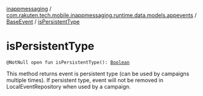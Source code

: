 [inappmessaging](../../index.md) / [com.rakuten.tech.mobile.inappmessaging.runtime.data.models.appevents](../index.md) / [BaseEvent](index.md) / [isPersistentType](./is-persistent-type.md)

# isPersistentType

`@NotNull open fun isPersistentType(): `[`Boolean`](https://kotlinlang.org/api/latest/jvm/stdlib/kotlin/-boolean/index.html)

This method returns event is persistent type (can be used by campaigns multiple times).
If persistent type, event will not be removed in LocalEventRepository when used by a campaign.

